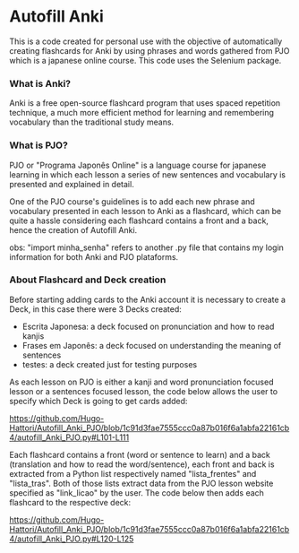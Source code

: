 <h1> Autofill Anki </h1>
 
<p>This is a code created for personal use with the objective of automatically
creating flashcards for Anki by using phrases and words gathered from PJO
which is a japanese online course. This code uses the Selenium package.</p>

<h3> What is Anki? </h3>
<p>Anki is a free open-source flashcard program that uses spaced repetition technique,
a much more efficient method for learning and remembering vocabulary than the traditional study means.</p>

<h3> What is PJO? </h3>
<p>PJO or "Programa Japonês Online" is a language course for japanese learning in which 
each lesson a series of new sentences and vocabulary is presented and explained in detail.</p>

<p>One of the PJO course's guidelines is to add each new phrase and vocabulary presented
in each lesson to Anki as a flashcard, which can be quite a hassle considering each flashcard
contains a front and a back, hence the creation of Autofill Anki.</p>

obs: "import minha_senha" refers to another .py file that contains my login information for both Anki and PJO plataforms.

<h3> About Flashcard and Deck creation </h3>
<p> Before starting adding cards to the Anki account it is necessary to create a Deck, in this case there were 3 Decks created:</p>

+ Escrita Japonesa: a deck focused on pronunciation and how to read kanjis
+ Frases em Japonês: a deck focused on understanding the meaning of sentences
+ testes: a deck created just for testing purposes

<p> As each lesson on PJO is either a kanji and word pronunciation focused lesson or a sentences focused lesson, the code below
allows the user to specify which Deck is going to get cards added: </p>

https://github.com/Hugo-Hattori/Autofill_Anki_PJO/blob/1c91d3fae7555ccc0a87b016f6a1abfa22161cb4/autofill_Anki_PJO.py#L101-L111

<p> Each flashcard contains a front (word or sentence to learn) and a back (translation and how to read the word/sentence),
 each front and back is extracted from a Python list respectively named "lista_frentes" and "lista_tras". Both of those lists
 extract data from the PJO lesson website specified as "link_licao" by the user.
 The code below then adds each flashcard to the respective deck: </p>

https://github.com/Hugo-Hattori/Autofill_Anki_PJO/blob/1c91d3fae7555ccc0a87b016f6a1abfa22161cb4/autofill_Anki_PJO.py#L120-L125
